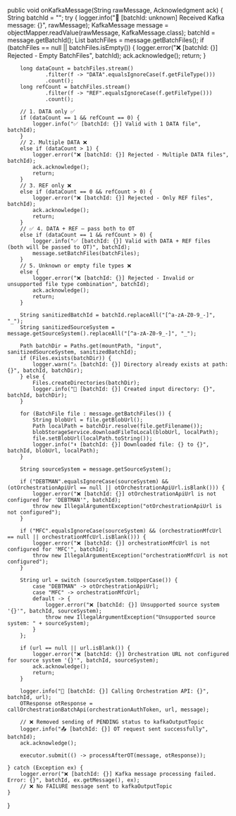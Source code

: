 public void onKafkaMessage(String rawMessage, Acknowledgment ack) {
    String batchId = "";
    try {
        logger.info("📩 [batchId: unknown] Received Kafka message: {}", rawMessage);
        KafkaMessage message = objectMapper.readValue(rawMessage, KafkaMessage.class);
        batchId = message.getBatchId();
        List<BatchFile> batchFiles = message.getBatchFiles();
        if (batchFiles == null || batchFiles.isEmpty()) {
            logger.error("❌ [batchId: {}] Rejected - Empty BatchFiles", batchId);
            ack.acknowledge();
            return;
        }

        long dataCount = batchFiles.stream()
                .filter(f -> "DATA".equalsIgnoreCase(f.getFileType()))
                .count();
        long refCount = batchFiles.stream()
                .filter(f -> "REF".equalsIgnoreCase(f.getFileType()))
                .count();

        // 1. DATA only ✅
        if (dataCount == 1 && refCount == 0) {
            logger.info("✅ [batchId: {}] Valid with 1 DATA file", batchId);
        }
        // 2. Multiple DATA ❌
        else if (dataCount > 1) {
            logger.error("❌ [batchId: {}] Rejected - Multiple DATA files", batchId);
            ack.acknowledge();
            return;
        }
        // 3. REF only ❌
        else if (dataCount == 0 && refCount > 0) {
            logger.error("❌ [batchId: {}] Rejected - Only REF files", batchId);
            ack.acknowledge();
            return;
        }
        // ✅ 4. DATA + REF — pass both to OT
        else if (dataCount == 1 && refCount > 0) {
            logger.info("✅ [batchId: {}] Valid with DATA + REF files (both will be passed to OT)", batchId);
            message.setBatchFiles(batchFiles);
        }
        // 5. Unknown or empty file types ❌
        else {
            logger.error("❌ [batchId: {}] Rejected - Invalid or unsupported file type combination", batchId);
            ack.acknowledge();
            return;
        }

        String sanitizedBatchId = batchId.replaceAll("[^a-zA-Z0-9_-]", "_");
        String sanitizedSourceSystem = message.getSourceSystem().replaceAll("[^a-zA-Z0-9_-]", "_");

        Path batchDir = Paths.get(mountPath, "input", sanitizedSourceSystem, sanitizedBatchId);
        if (Files.exists(batchDir)) {
            logger.warn("⚠️ [batchId: {}] Directory already exists at path: {}", batchId, batchDir);
        } else {
            Files.createDirectories(batchDir);
            logger.info("📁 [batchId: {}] Created input directory: {}", batchId, batchDir);
        }

        for (BatchFile file : message.getBatchFiles()) {
            String blobUrl = file.getBlobUrl();
            Path localPath = batchDir.resolve(file.getFilename());
            blobStorageService.downloadFileToLocal(blobUrl, localPath);
            file.setBlobUrl(localPath.toString());
            logger.info("⬇️ [batchId: {}] Downloaded file: {} to {}", batchId, blobUrl, localPath);
        }

        String sourceSystem = message.getSourceSystem();

        if ("DEBTMAN".equalsIgnoreCase(sourceSystem) && (otOrchestrationApiUrl == null || otOrchestrationApiUrl.isBlank())) {
            logger.error("❌ [batchId: {}] otOrchestrationApiUrl is not configured for 'DEBTMAN'", batchId);
            throw new IllegalArgumentException("otOrchestrationApiUrl is not configured");
        }

        if ("MFC".equalsIgnoreCase(sourceSystem) && (orchestrationMfcUrl == null || orchestrationMfcUrl.isBlank())) {
            logger.error("❌ [batchId: {}] orchestrationMfcUrl is not configured for 'MFC'", batchId);
            throw new IllegalArgumentException("orchestrationMfcUrl is not configured");
        }

        String url = switch (sourceSystem.toUpperCase()) {
            case "DEBTMAN" -> otOrchestrationApiUrl;
            case "MFC" -> orchestrationMfcUrl;
            default -> {
                logger.error("❌ [batchId: {}] Unsupported source system '{}'", batchId, sourceSystem);
                throw new IllegalArgumentException("Unsupported source system: " + sourceSystem);
            }
        };

        if (url == null || url.isBlank()) {
            logger.error("❌ [batchId: {}] Orchestration URL not configured for source system '{}'", batchId, sourceSystem);
            ack.acknowledge();
            return;
        }

        logger.info("🚀 [batchId: {}] Calling Orchestration API: {}", batchId, url);
        OTResponse otResponse = callOrchestrationBatchApi(orchestrationAuthToken, url, message);

        // ❌ Removed sending of PENDING status to kafkaOutputTopic
        logger.info("📤 [batchId: {}] OT request sent successfully", batchId);
        ack.acknowledge();

        executor.submit(() -> processAfterOT(message, otResponse));

    } catch (Exception ex) {
        logger.error("❌ [batchId: {}] Kafka message processing failed. Error: {}", batchId, ex.getMessage(), ex);
        // ❌ No FAILURE message sent to kafkaOutputTopic
    }
}
